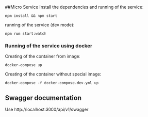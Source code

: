 ##Micro Service
Install the dependencies and running of the service:
```
npm install && npm start
```

running of the service (dev mode):
```
npm run start:watch
```

### Running of the service using docker
Creating of the container from image:
```
docker-compose up
```

Creating of the container without special image:
```
docker-compose -f docker-compose.dev.yml up
```

## Swagger documentation
Use http://localhost:3000/api/v1/swagger 